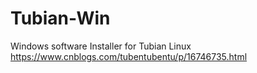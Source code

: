 # Tubian-Win
Windows software Installer for Tubian Linux
https://www.cnblogs.com/tubentubentu/p/16746735.html
